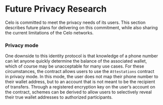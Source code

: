 # Future Privacy Research

Celo is committed to meet the privacy needs of its users. This section describes future plans for delivering on this commitment, while also sharing the current limitations of the Celo networks.

### Privacy mode

One downside to this identity protocol is that knowledge of a phone number can let anyone quickly determine the balance of the associated wallet, which of course may be unacceptable for many use cases. For these circumstances, the contract allows users to use the `Attestations` contract in privacy mode. In this mode, the user does not map their phone number to their wallet address, but to an account that is not meant to be the recipient of transfers. Through a registered encryption key on the user’s account on the contract, schemes can be derived to allow users to selectively reveal their true wallet addresses to authorized participants.

<!-- ### Transaction and Balance Privacy

As with most public blockchains \(e.g. Bitcoin, Ethereum\), transactions and smart contracts calls on Celo are public for everyone to see. This means that if a user wants to map the hash of their phone number to their wallet address, people with knowledge of that user's phone number will be able to see their transactions and balances.

To address this issue, the cLabs team, [Matterlabs](https://matterlabs.dev) and other esteemed zk-SNARK cryptographers and Celo community members are working to create a framework that makes it easy to create gas-efficient tokens that offer Zcash-like privacy, using a shared anonymity pool. Such an implementation could allow wallets to use the default identity mode easily without the risk that someone with your phone number could see your balance and transaction history. -->
